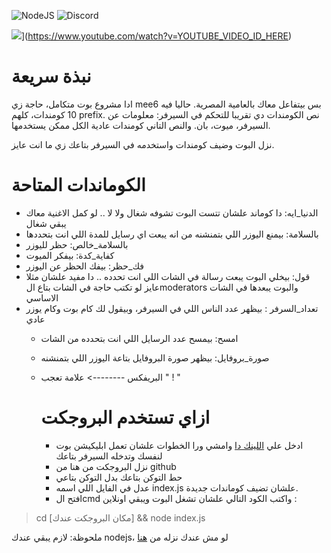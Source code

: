 ![NodeJS](https://img.shields.io/badge/node.js-6DA55F?style=for-the-badge&logo=node.js&logoColor=white) ![Discord](https://img.shields.io/badge/Discord-%235865F2.svg?style=for-the-badge&logo=discord&logoColor=white)

![](https://img.youtube.com/vi/YOUTUBE_VIDEO_ID_HERE/0.jpg)](https://www.youtube.com/watch?v=YOUTUBE_VIDEO_ID_HERE)

# نبذة سريعة 

ادا مشروع بوت متكامل، حاجة زي mee6 بس بيتفاعل معاك بالعامية المصرية. حاليا فيه 10 كومندات، كلهم prefix. نص الكومندات دي تقريبا للتحكم في السيرفر: معلومات عن السيرفر، ميوت، بان. والنص التاني كومندات عادية الكل ممكن يستخدمها. 

نزل البوت وضيف كومندات واستخدمه في السيرفر بتاعك زي ما انت عايز. 

# الكوماندات المتاحة 
- الدنيا_ايه: دا كوماند علشان تتست البوت تشوفه شغال ولا لا .. لو كمل الاغنية معاك يبقي شغال 
- بالسلامة: بيمنع اليوزر اللي بتمنشنه من انه يبعت اي رسايل للمدة اللي انت بتحددها
- بالسلامة_خالص: حظر لليوزر
- كفاية_كدة: بيفكر الميوت
- فك_حظر: بيفك الحظر عن اليوزر
- قول: بيخلي البوت يبعت رسالة في الشات اللي انت تحدده .. دا مفيد علشان مثلا عايز لو تكتب حاجة في الشات بتاع الmoderators والبوت يبعدها في الشات الاساسي
- تعداد_السرفر : بيظهر عدد الناس اللي في السيرفر، وبيقول لك كام بوت وكام يوزر عادي
  - امسح: بيمسح عدد الرسايل اللي انت بتحدده من الشات
  - صورة_بروفايل: بيظهر صورة البروفايل بتاعة اليوزر اللي بتمنشنه
  - البريفكس --------> علامة تعجب " ! "
 
    # ازاي تستخدم البروجكت

    - ادخل علي [اللينك دا](https://discordjs.guide/preparations/setting-up-a-bot-application.html) وامشي ورا الخطوات علشان تعمل ابليكيشن بوت لنفسك وتدخله السيرفر بتاعك
    - نزل البروجكت من هنا من github
    - حط التوكن بتاعك بدل التوكن بتاعي
    - عدل في الفايل اللي اسمه index.js علشان تضيف كوماندات جديدة.
    - افتح الcmd واكتب الكود التالي علشان تشغل البوت ويبقي اونلاين : 
> cd [مكان البروجكت عندك] && 
> node index.js

 ملحوظة: لازم يبقي عندك nodejs، لو مش عندك نزله من [هنا](https://nodejs.org/en/download)
